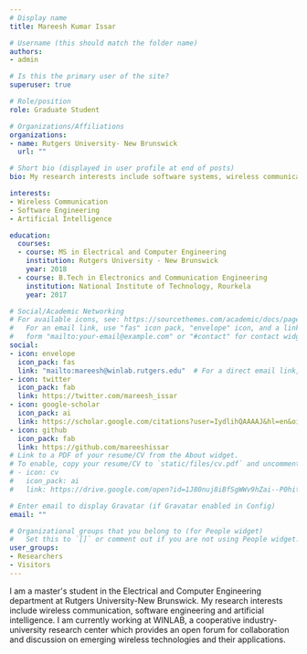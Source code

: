 ```yaml
---
# Display name
title: Mareesh Kumar Issar

# Username (this should match the folder name)
authors:
- admin

# Is this the primary user of the site?
superuser: true

# Role/position
role: Graduate Student

# Organizations/Affiliations
organizations:
- name: Rutgers University- New Brunswick
  url: ""

# Short bio (displayed in user profile at end of posts)
bio: My research interests include software systems, wireless communication.

interests:
- Wireless Communication
- Software Engineering
- Artificial Intelligence

education:
  courses:
  - course: MS in Electrical and Computer Engineering
    institution: Rutgers University - New Brunswick
    year: 2018
  - course: B.Tech in Electronics and Communication Engineering
    institution: National Institute of Technology, Rourkela
    year: 2017

# Social/Academic Networking
# For available icons, see: https://sourcethemes.com/academic/docs/page-builder/#icons
#   For an email link, use "fas" icon pack, "envelope" icon, and a link in the
#   form "mailto:your-email@example.com" or "#contact" for contact widget.
social:
- icon: envelope
  icon_pack: fas
  link: "mailto:mareesh@winlab.rutgers.edu"  # For a direct email link, use "mailto:test@example.org".
- icon: twitter
  icon_pack: fab
  link: https://twitter.com/mareesh_issar
- icon: google-scholar
  icon_pack: ai
  link: https://scholar.google.com/citations?user=IydlihQAAAAJ&hl=en&oi=ao
- icon: github
  icon_pack: fab
  link: https://github.com/mareeshissar
# Link to a PDF of your resume/CV from the About widget.
# To enable, copy your resume/CV to `static/files/cv.pdf` and uncomment the lines below.
# - icon: cv
#   icon_pack: ai
#   link: https://drive.google.com/open?id=1J80nuj8iBfSgWWv9hZai--P0hitKaP_Q

# Enter email to display Gravatar (if Gravatar enabled in Config)
email: ""

# Organizational groups that you belong to (for People widget)
#   Set this to `[]` or comment out if you are not using People widget.
user_groups:
- Researchers
- Visitors
---
```


I am a master's student in the Electrical and Computer Engineering department at Rutgers University-New Brunswick. My research interests include wireless communication, software engineering and artificial intelligence. I am currently working at WINLAB, a cooperative industry-university research center which provides an open forum for collaboration and discussion on emerging wireless technologies and their applications.
